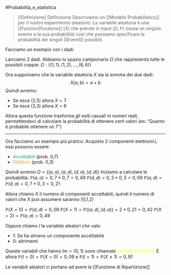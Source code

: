#Probabilità_e_statistica 

> [!Definizione]  Definizione
> Descriviamo un [[Modello Probabilistico]] per il nostro esperimento aleatorio:
> La variabile aleatoria è una [[Funzioni|funzione]] ($X$) che prende in input $(\Omega,\mathbb{P})$ (ossia un singolo evento e la sua probabilità) così che possiamo specificare la probabilità dei singoli [[Eventi]] possibili.
> 

Facciamo un esempio con i dadi:

Lanciamo 2 dadi.
Abbiamo lo spazio campionario $\Omega$ che rappresenta tutte le possibili coppie:
$\Omega:\{(1,1),(1,2),\dots,(6,6)\}$

Ora supponiamo che la variabile aleatoria $X$ sia la somma dei due dadi:
$$X(a,b)=a+b$$
Quindi avremo:
- Se esce (2,5) allora $X=7$
- Se esce (3,3) allora $X=6$

Allora questa funzione trasforma gli esiti casuali in numeri reali, permettendoci di calcolare la probabilità di ottenere certi valori (es: “Quanto è probabile ottenere un 7”)

---

Ora facciamo un esempio più pratico:
Acquisto 2 componenti elettronici, essi possono essere:
- <font color="#00b050">Accettabili</font> (prob. 0,7)
- <font color="#f79646">Difettosi</font> (prob. 0,3)

Quindi avremo $\Omega=\{(a,a),(a,d),(d,a),(d,d)\}$
Iniziamo a calcolare le probabilità:
$\mathbb{P}(a,a)=0,7*0,7=0,49$
$\mathbb{P}(d,d)=0,3*0,3=0,09$
$\mathbb{P}(a,d)=\mathbb{P}(d,a)=0,7*0,3=0,21$

Allora chiamo $X$ il numero di componenti accettabili, quindi il numero di valori che $X$ può assumere saranno {0,1,2}

$\mathbb{P}(X=0)=\mathbb{P}(d,d)=0,09$
$\mathbb{P}(X=1)=\mathbb{P}\{(a,d),(d,a)\}=2*0,21=0,42$
$\mathbb{P}(X=2)=\mathbb{P}(a,a)=0,49$

Oppure chiamo $I$ la variabile aleatori che vale:
- $1$: Se ha almeno un componente accettabile
- $0$: altrimenti

Queste variabili che hanno $\mathrm{Im}=\{0,1\}$ sono chiamate <font color="#ffff00">variabili indicatrici</font>
E allora $\mathbb{P}(I=0)=\mathbb{P}(X=0)=0,09$ e $\mathbb{P}(I=1)=\mathbb{P}(X\geq1)=0,91$

Le variabili aleatori ci portano ad avere la [[Funzione di Ripartizione]]